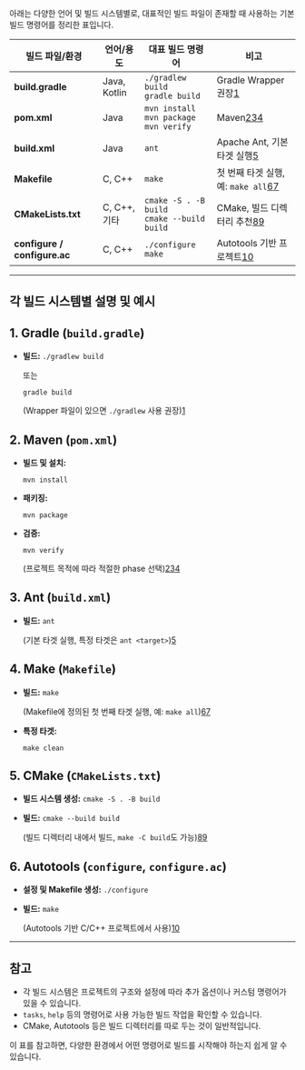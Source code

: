 아래는 다양한 언어 및 빌드 시스템별로, 대표적인 빌드 파일이 존재할 때 사용하는 기본 빌드 명령어를 정리한 표입니다.

| 빌드 파일/환경                     | 언어/용도        | 대표 빌드 명령어                                          | 비고                                                                                                                                                                                                                 |
| ---------------------------- | ------------ | -------------------------------------------------- | ------------------------------------------------------------------------------------------------------------------------------------------------------------------------------------------------------------------ |
| **build.gradle**             | Java, Kotlin | `./gradlew build`  <br>`gradle build`              | Gradle Wrapper 권장[1](https://tomgregory.com/gradle/gradle-build-command/)                                                                                                                                          |
| **pom.xml**                  | Java         | `mvn install`  <br>`mvn package`  <br>`mvn verify` | Maven[2](https://maven.apache.org/guides/getting-started/maven-in-five-minutes.html)[3](https://maven.apache.org/run.html)[4](https://www.digitalocean.com/community/tutorials/maven-commands-options-cheat-sheet) |
| **build.xml**                | Java         | `ant`                                              | Apache Ant, 기본 타겟 실행[5](https://ant.apache.org/manual/running.html)                                                                                                                                                |
| **Makefile**                 | C, C++       | `make`                                             | 첫 번째 타겟 실행, 예: `make all`[6](https://makefiletutorial.com/)[7](https://www.hackerearth.com/practice/notes/the-make-command-and-makefiles/)                                                                         |
| **CMakeLists.txt**           | C, C++, 기타   | `cmake -S . -B build`  <br>`cmake --build build`   | CMake, 빌드 디렉터리 추천[8](https://cmake.org/cmake/help/latest/manual/cmake.1.html)[9](https://jdhao.github.io/2020/12/12/build_opencv_project_with_cmake/)                                                              |
| **configure / configure.ac** | C, C++       | `./configure`  <br>`make`                          | Autotools 기반 프로젝트[10](https://dansanderson.com/lab-notes/autotools-in-2022/)                                                                                                                                       |

---

## 각 빌드 시스템별 설명 및 예시

## 1. Gradle (`build.gradle`)

- **빌드:**
    `./gradlew build`
    
    또는
    
    `gradle build`
    
    (Wrapper 파일이 있으면 `./gradlew` 사용 권장)[1](https://tomgregory.com/gradle/gradle-build-command/)
    

## 2. Maven (`pom.xml`)

- **빌드 및 설치:**
    
    `mvn install`
    
- **패키징:**
    
    `mvn package`
    
- **검증:**
    
    `mvn verify`
    
    (프로젝트 목적에 따라 적절한 phase 선택)[2](https://maven.apache.org/guides/getting-started/maven-in-five-minutes.html)[3](https://maven.apache.org/run.html)[4](https://www.digitalocean.com/community/tutorials/maven-commands-options-cheat-sheet)
    

## 3. Ant (`build.xml`)

- **빌드:**
    `ant`
    
    (기본 타겟 실행, 특정 타겟은 `ant <target>`)[5](https://ant.apache.org/manual/running.html)
    

## 4. Make (`Makefile`)

- **빌드:**
    `make`
    
    (Makefile에 정의된 첫 번째 타겟 실행, 예: `make all`)[6](https://makefiletutorial.com/)[7](https://www.hackerearth.com/practice/notes/the-make-command-and-makefiles/)
    
- **특정 타겟:**
    
    `make clean`
    

## 5. CMake (`CMakeLists.txt`)

- **빌드 시스템 생성:**
    `cmake -S . -B build`
    
- **빌드:**
    `cmake --build build`
    
    (빌드 디렉터리 내에서 빌드, `make -C build`도 가능)[8](https://cmake.org/cmake/help/latest/manual/cmake.1.html)[9](https://jdhao.github.io/2020/12/12/build_opencv_project_with_cmake/)
    

## 6. Autotools (`configure`, `configure.ac`)

- **설정 및 Makefile 생성:**
    `./configure`
    
- **빌드:**
    `make`
    
    (Autotools 기반 C/C++ 프로젝트에서 사용)[10](https://dansanderson.com/lab-notes/autotools-in-2022/)
    

---

## 참고

- 각 빌드 시스템은 프로젝트의 구조와 설정에 따라 추가 옵션이나 커스텀 명령어가 있을 수 있습니다.
- `tasks`, `help` 등의 명령어로 사용 가능한 빌드 작업을 확인할 수 있습니다.
- CMake, Autotools 등은 빌드 디렉터리를 따로 두는 것이 일반적입니다.

이 표를 참고하면, 다양한 환경에서 어떤 명령어로 빌드를 시작해야 하는지 쉽게 알 수 있습니다.